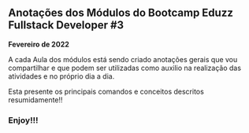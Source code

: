 ## Anotações dos Módulos do Bootcamp Eduzz Fullstack Developer #3

**Fevereiro de 2022**

A cada Aula dos módulos está sendo criado anotações gerais que vou compartilhar e que podem ser utilizadas como auxilio na realização das atividades e no próprio dia a dia.

Esta presente os principais comandos e conceitos descritos resumidamente!!

### Enjoy!!!
